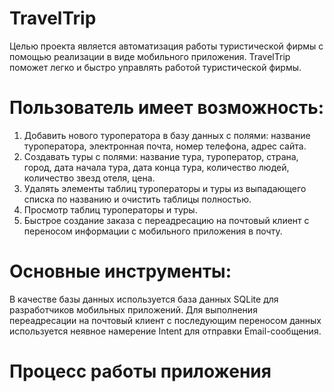 # TravelTrip
Целью проекта является автоматизация работы туристической фирмы с помощью реализации в виде мобильного приложения.
TravelTrip поможет легко и быстро управлять работой туристической фирмы.

# Пользователь имеет возможность:
1. Добавить нового туроператора в базу данных с полями: название туроператора, электронная почта, номер телефона, адрес сайта.
2. Создавать туры с полями: название тура, туроператор, страна, город, дата начала тура, дата конца тура, количество людей, количество звезд отеля, цена.
3. Удалять элементы таблиц туроператоры и туры из выпадающего списка по названию и очистить таблицы полностью.
4. Просмотр таблиц туроператоры и туры.
5. Быстрое создание заказа с переадресацию на почтовый клиент с переносом информации с мобильного приложения в почту.

# Основные инструменты:
В качестве базы данных используется база данных SQLite для разработчиков мобильных приложений.
Для выполнения переадресации на почтовый клиент с последующим переносом данных используется неявное намерение Intent для отправки Email-сообщения.

# Процесс работы приложения
